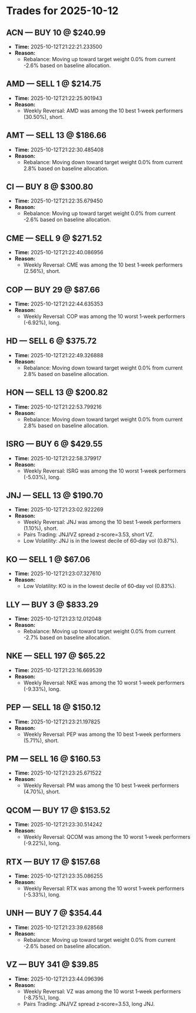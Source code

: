 # Trades for 2025-10-12

## ACN — BUY 10 @ $240.99
- **Time:** 2025-10-12T21:22:21.233500
- **Reason:**
  - Rebalance: Moving up toward target weight 0.0% from current -2.6% based on baseline allocation.

## AMD — SELL 1 @ $214.75
- **Time:** 2025-10-12T21:22:25.901943
- **Reason:**
  - Weekly Reversal: AMD was among the 10 best 1‑week performers (30.50%), short.

## AMT — SELL 13 @ $186.66
- **Time:** 2025-10-12T21:22:30.485408
- **Reason:**
  - Rebalance: Moving down toward target weight 0.0% from current 2.8% based on baseline allocation.

## CI — BUY 8 @ $300.80
- **Time:** 2025-10-12T21:22:35.679450
- **Reason:**
  - Rebalance: Moving up toward target weight 0.0% from current -2.6% based on baseline allocation.

## CME — SELL 9 @ $271.52
- **Time:** 2025-10-12T21:22:40.086956
- **Reason:**
  - Weekly Reversal: CME was among the 10 best 1‑week performers (2.56%), short.

## COP — BUY 29 @ $87.66
- **Time:** 2025-10-12T21:22:44.635353
- **Reason:**
  - Weekly Reversal: COP was among the 10 worst 1‑week performers (-6.92%), long.

## HD — SELL 6 @ $375.72
- **Time:** 2025-10-12T21:22:49.326888
- **Reason:**
  - Rebalance: Moving down toward target weight 0.0% from current 2.8% based on baseline allocation.

## HON — SELL 13 @ $200.82
- **Time:** 2025-10-12T21:22:53.799216
- **Reason:**
  - Rebalance: Moving down toward target weight 0.0% from current 2.8% based on baseline allocation.

## ISRG — BUY 6 @ $429.55
- **Time:** 2025-10-12T21:22:58.379917
- **Reason:**
  - Weekly Reversal: ISRG was among the 10 worst 1‑week performers (-5.03%), long.

## JNJ — SELL 13 @ $190.70
- **Time:** 2025-10-12T21:23:02.922269
- **Reason:**
  - Weekly Reversal: JNJ was among the 10 best 1‑week performers (1.10%), short.
  - Pairs Trading: JNJ/VZ spread z‑score=3.53, short VZ.
  - Low Volatility: JNJ is in the lowest decile of 60‑day vol (0.87%).

## KO — SELL 1 @ $67.06
- **Time:** 2025-10-12T21:23:07.327610
- **Reason:**
  - Low Volatility: KO is in the lowest decile of 60‑day vol (0.83%).

## LLY — BUY 3 @ $833.29
- **Time:** 2025-10-12T21:23:12.012048
- **Reason:**
  - Rebalance: Moving up toward target weight 0.0% from current -2.7% based on baseline allocation.

## NKE — SELL 197 @ $65.22
- **Time:** 2025-10-12T21:23:16.669539
- **Reason:**
  - Weekly Reversal: NKE was among the 10 worst 1‑week performers (-9.33%), long.

## PEP — SELL 18 @ $150.12
- **Time:** 2025-10-12T21:23:21.197825
- **Reason:**
  - Weekly Reversal: PEP was among the 10 best 1‑week performers (5.71%), short.

## PM — SELL 16 @ $160.53
- **Time:** 2025-10-12T21:23:25.671522
- **Reason:**
  - Weekly Reversal: PM was among the 10 best 1‑week performers (4.70%), short.

## QCOM — BUY 17 @ $153.52
- **Time:** 2025-10-12T21:23:30.514242
- **Reason:**
  - Weekly Reversal: QCOM was among the 10 worst 1‑week performers (-9.22%), long.

## RTX — BUY 17 @ $157.68
- **Time:** 2025-10-12T21:23:35.086255
- **Reason:**
  - Weekly Reversal: RTX was among the 10 worst 1‑week performers (-5.33%), long.

## UNH — BUY 7 @ $354.44
- **Time:** 2025-10-12T21:23:39.628568
- **Reason:**
  - Rebalance: Moving up toward target weight 0.0% from current -2.6% based on baseline allocation.

## VZ — BUY 341 @ $39.85
- **Time:** 2025-10-12T21:23:44.096396
- **Reason:**
  - Weekly Reversal: VZ was among the 10 worst 1‑week performers (-8.75%), long.
  - Pairs Trading: JNJ/VZ spread z‑score=3.53, long JNJ.

